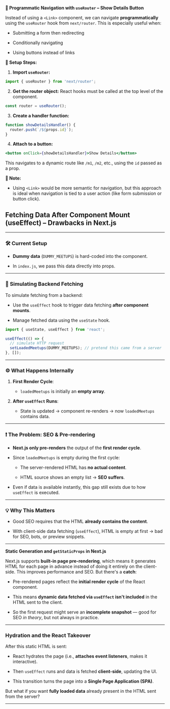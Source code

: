 
**🚀 Programmatic Navigation with `useRouter` – Show Details Button**

Instead of using a `<Link>` component, we can navigate **programmatically** using the `useRouter` hook from `next/router`. This is especially useful when:

- Submitting a form then redirecting
    
- Conditionally navigating
    
- Using buttons instead of links
    

**📌 Setup Steps:**

1. **Import `useRouter`:**
    

```js
import { useRouter } from 'next/router';
```

2. **Get the router object:** React hooks must be called at the top level of the component.
    

```js
const router = useRouter();
```

3. **Create a handler function:**
    

```js
function showDetailsHandler() {
  router.push(`/${props.id}`);
}
```

4. **Attach to a button:**
    

```jsx
<button onClick={showDetailsHandler}>Show Details</button>
```

This navigates to a dynamic route like `/m1`, `/m2`, etc., using the `id` passed as a prop.

**📝 Note:**

- Using `<Link>` would be more semantic for navigation, but this approach is ideal when navigation is tied to a user action (like form submission or button click).



## Fetching Data After Component Mount (useEffect) – Drawbacks in Next.js

---

### 🛠️ Current Setup

- **Dummy data** (`DUMMY_MEETUPS`) is hard-coded into the component.
    
- In `index.js`, we pass this data directly into props.
    

---

### 🧠 Simulating Backend Fetching

To simulate fetching from a backend:

- Use the `useEffect` hook to trigger data fetching **after component mounts**.
    
- Manage fetched data using the `useState` hook.
    

```js
import { useState, useEffect } from 'react';

useEffect(() => {
  // simulate HTTP request
  setLoadedMeetups(DUMMY_MEETUPS); // pretend this came from a server
}, []);
```

---

### ⚙️ What Happens Internally

1. **First Render Cycle**:
    
    - `loadedMeetups` is initially an **empty array**.
        
2. **After `useEffect` Runs**:
    
    - State is updated → component re-renders → now `loadedMeetups` contains data.
        

---

### ❗ The Problem: SEO & Pre-rendering

- **Next.js only pre-renders** the output of the **first render cycle**.
    
- Since `loadedMeetups` is empty during the first cycle:
    
    - The server-rendered HTML has **no actual content**.
        
    - HTML source shows an empty list → **SEO suffers**.
        
- Even if data is available instantly, this gap still exists due to how `useEffect` is executed.
    

---

### 💡 Why This Matters

- Good SEO requires that the HTML **already contains the content**.
    
- With client-side data fetching (`useEffect`), HTML is empty at first → bad for SEO, bots, or preview snippets.
    

---

**Static Generation and `getStaticProps` in Next.js**

Next.js supports **built-in page pre-rendering**, which means it generates HTML for each page in advance instead of doing it entirely on the client-side. This improves performance and SEO. But there's a **catch**:

- Pre-rendered pages reflect the **initial render cycle** of the React component.
    
- This means **dynamic data fetched via `useEffect` isn't included** in the HTML sent to the client.
    
- So the first request might serve an **incomplete snapshot** — good for SEO _in theory_, but not always in practice.
    

---

### Hydration and the React Takeover

After this static HTML is sent:

- React hydrates the page (i.e., **attaches event listeners**, makes it interactive).
    
- Then `useEffect` runs and data is fetched **client-side**, updating the UI.
    
- This transition turns the page into a **Single Page Application (SPA)**.
    

But what if you want **fully loaded data** already present in the HTML sent from the server?

---
